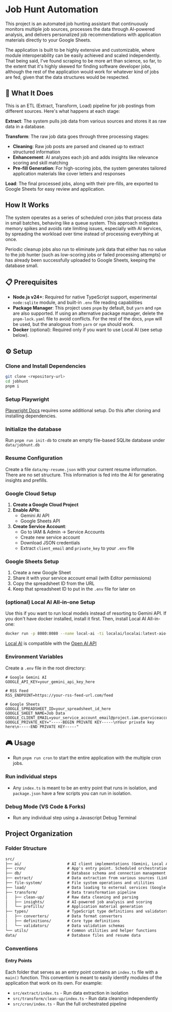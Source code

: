 # Job Hunt Automation

This project is an automated job hunting assistant that continuously monitors multiple job sources, processes the data through AI-powered analysis, and delivers personalized job recommendations with application materials directly to your Google Sheets.

The application is built to be highly extensive and customizable, where module interoperability can be easily achieved and scaled independently. That being said, I've found scraping to be more art than science, so far, to the extent that it's highly skewed for finding software developer jobs, although the rest of the application would work for whatever kind of jobs are fed, given that the data structures would be respected.

## 🎯 What It Does

This is an ETL (Extract, Transform, Load) pipeline for job postings from different sources. Here's what happens at each stage:

**Extract**: The system pulls job data from various sources and stores it as raw data in a database.

**Transform**: The raw job data goes through three processing stages:

- **Cleaning**: Raw job posts are parsed and cleaned up to extract structured information
- **Enhancement**: AI analyzes each job and adds insights like relevance scoring and skill matching
- **Pre-fill Generation**: For high-scoring jobs, the system generates tailored application materials like cover letters and responses

**Load**: The final processed jobs, along with their pre-fills, are exported to Google Sheets for easy review and application.

## How It Works

The system operates as a series of scheduled cron jobs that process data in small batches, behaving like a queue system. This approach mitigates memory spikes and avoids rate limiting issues, especially with AI services, by spreading the workload over time instead of processing everything at once.

Periodic cleanup jobs also run to eliminate junk data that either has no value to the job hunter (such as low-scoring jobs or failed processing attempts) or has already been successfully uploaded to Google Sheets, keeping the database small.

## 📋 Prerequisites

- **Node.js v24+**: Required for native TypeScript support, experimental `node:sqlite` module, and built-in `.env` file reading capabilities
- **Package Manager**: This project uses `pnpm` by default, but `yarn` and `npm` are also supported. If using an alternative package manager, delete the `pnpm-lock.yaml` file to avoid conflicts. For the rest of the docs, `pnpm` will be used, but the analogous from `yarn` or `npm` should work.
- **Docker** (optional): Required only if you want to use Local AI (see setup below).

## ⚙️ Setup

### Clone and Install Dependencies

```bash
git clone <repository-url>
cd jobhunt
pnpm i
```

### Setup Playwright

[Playwright Docs](https://playwright.dev/docs/intro#using-npm-yarn-or-pnpm) requires some additional setup. Do this after cloning and installing dependencies.

### Initialize the database

Run `pnpm run init-db` to create an empty file-based SQLite database under `data/jobhunt.db`

### Resume Configuration

Create a file `data/my-resume.json` with your current resume information. There are no set structure. This information is fed into the AI for generating insights and prefills.

### Google Cloud Setup

1. **Create a Google Cloud Project**
2. **Enable APIs**:
   - Gemini AI API
   - Google Sheets API
3. **Create Service Account**:
   - Go to IAM & Admin → Service Accounts
   - Create new service account
   - Download JSON credentials
   - Extract `client_email` and `private_key` to your `.env` file

### Google Sheets Setup

1. Create a new Google Sheet
2. Share it with your service account email (with Editor permissions)
3. Copy the spreadsheet ID from the URL
4. Keep that spreadsheet ID to put in the `.env` file for later on

### (optional) Local AI All-in-one Setup

Use this if you want to run local models instead of resorting to Gemini API. If you don't have
docker installed, install it first. Then, install Local AI All-in-one:

```sh
docker run -p 8080:8080 --name local-ai -ti localai/localai:latest-aio-cpu
```

[Local AI](https://localai.io/basics/try/) is compatible with the
[Open AI API](https://platform.openai.com/docs/api-reference/introduction)

### Environment Variables

Create a `.env` file in the root directory:

```env
# Google Gemini AI
GOOGLE_API_KEY=your_gemini_api_key_here

# RSS Feed
RSS_ENDPOINT=https://your-rss-feed-url.com/feed

# Google Sheets
GOOGLE_SPREADSHEET_ID=your_spreadsheet_id_here
GOOGLE_SHEET_NAME=Job Data
GOOGLE_CLIENT_EMAIL=your_service_account_email@project.iam.gserviceaccount.com
GOOGLE_PRIVATE_KEY="-----BEGIN PRIVATE KEY-----\nYour private key here\n-----END PRIVATE KEY-----"
```

## 🎮 Usage

- Run `pnpm run cron` to start the entire application with the multiple cron jobs.

### Run individual steps

- Any `index.ts` is meant to be an entry point that runs in isolation, and `package.json` have a few scripts you can run in isolation.

### Debug Mode (VS Code & Forks)

- Run any individual step using a Javascript Debug Terminal

## Project Organization

### Folder Structure

```txt
src/
├── ai/                    # AI client implementations (Gemini, Local AI)
├── cron/                  # App's entry point. Scheduled orchestration and cron management
├── db/                    # Database schema and connection management
├── extract/               # Data extraction from various sources (Linkedin, Levels, etc.)
├── file-system/           # File system operations and utilities
├── load/                  # Data loading to external services (Google Sheets)
├── transform/             # Data transformation pipeline
│   ├── clean-up/          # Raw data cleaning and parsing
│   ├── insights/          # AI-powered job analysis and scoring
│   └── prefills/          # Application material generation
├── types/                 # TypeScript type definitions and validators
│   ├── converters/        # Data format converters
│   ├── definitions/       # Core type definitions
│   └── validators/        # Data validation schemas
└── utils/                 # Common utilities and helper functions
data/                      # Database files and resume data
```

### Conventions

#### Entry Points

Each folder that serves as an entry point contains an `index.ts` file with a `main()` function. This convention is meant to easily identify modules of the application that work on its own. For example:

- `src/extract/index.ts` - Run data extraction in isolation
- `src/transform/clean-up/index.ts` - Run data cleaning independently
- `src/cron/index.ts` - Run the full orchestrated pipeline
